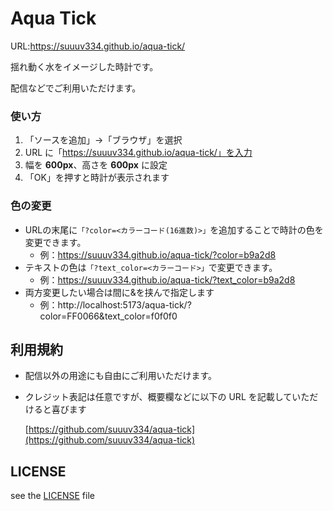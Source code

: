 # Aqua Tick

URL:https://suuuv334.github.io/aqua-tick/

揺れ動く水をイメージした時計です。

配信などでご利用いただけます。

### 使い方

1. 「ソースを追加」→「ブラウザ」を選択
2. URL に「https://suuuv334.github.io/aqua-tick/」を入力
3. 幅を **600px**、高さを **600px** に設定
4. 「OK」を押すと時計が表示されます

### 色の変更

- URLの末尾に`「?color=<カラーコード(16進数)>」`を追加することで時計の色を変更できます。
  - 例：https://suuuv334.github.io/aqua-tick/?color=b9a2d8
- テキストの色は`「?text_color=<カラーコード>」`で変更できます。
  - 例：https://suuuv334.github.io/aqua-tick/?text_color=b9a2d8
- 両方変更したい場合は間に&を挟んで指定します
  - 例：http://localhost:5173/aqua-tick/?color=FF0066&text_color=f0f0f0

## 利用規約

- 配信以外の用途にも自由にご利用いただけます。
- クレジット表記は任意ですが、概要欄などに以下の URL を記載していただけると喜びます

  [https://github.com/suuuv334/aqua-tick](https://github.com/suuuv334/aqua-tick)

## LICENSE

see the [LICENSE](LICENSE) file
